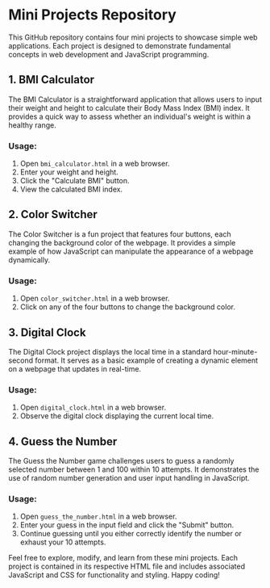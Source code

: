 # Mini Projects Repository

This GitHub repository contains four mini projects to showcase simple web applications. Each project is designed to demonstrate fundamental concepts in web development and JavaScript programming.

## 1. BMI Calculator

The BMI Calculator is a straightforward application that allows users to input their weight and height to calculate their Body Mass Index (BMI) index. It provides a quick way to assess whether an individual's weight is within a healthy range.

### Usage:
1. Open `bmi_calculator.html` in a web browser.
2. Enter your weight and height.
3. Click the "Calculate BMI" button.
4. View the calculated BMI index.

## 2. Color Switcher

The Color Switcher is a fun project that features four buttons, each changing the background color of the webpage. It provides a simple example of how JavaScript can manipulate the appearance of a webpage dynamically.

### Usage:
1. Open `color_switcher.html` in a web browser.
2. Click on any of the four buttons to change the background color.

## 3. Digital Clock

The Digital Clock project displays the local time in a standard hour-minute-second format. It serves as a basic example of creating a dynamic element on a webpage that updates in real-time.

### Usage:
1. Open `digital_clock.html` in a web browser.
2. Observe the digital clock displaying the current local time.

## 4. Guess the Number

The Guess the Number game challenges users to guess a randomly selected number between 1 and 100 within 10 attempts. It demonstrates the use of random number generation and user input handling in JavaScript.

### Usage:
1. Open `guess_the_number.html` in a web browser.
2. Enter your guess in the input field and click the "Submit" button.
3. Continue guessing until you either correctly identify the number or exhaust your 10 attempts.

Feel free to explore, modify, and learn from these mini projects. Each project is contained in its respective HTML file and includes associated JavaScript and CSS for functionality and styling. Happy coding!
